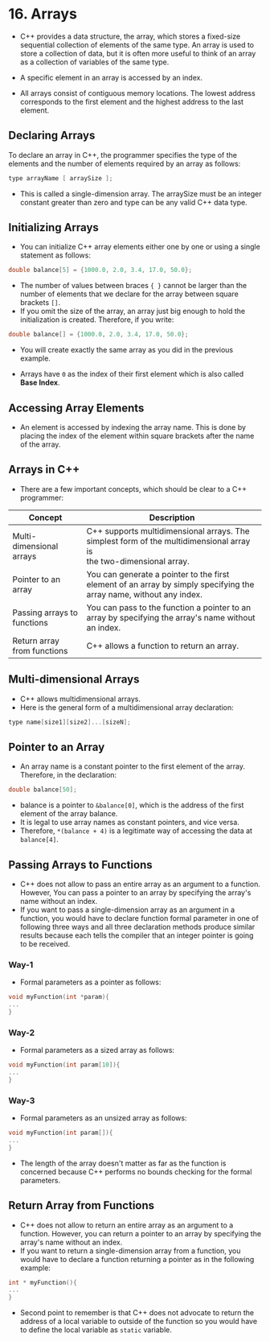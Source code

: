 # 16. Arrays

- C++ provides a data structure, the array, which stores a fixed-size sequential collection of elements of the same type. An array is used to store a collection of data, but it is often more useful to think of an array as a collection of variables of the same type.

- A specific element in an array is accessed by an index.
- All arrays consist of contiguous memory locations. The lowest address corresponds to the first element and the highest address to the last element.
## Declaring Arrays

To declare an array in C++, the programmer specifies the type of the elements
and the number of elements required by an array as follows:
```cpp
type arrayName [ arraySize ];
```

- This is called a single-dimension array. The arraySize must be an integer constant greater than zero and type can be any valid C++ data type.
## Initializing Arrays

- You can initialize C++ array elements either one by one or using a single statement as follows:
```cpp
double balance[5] = {1000.0, 2.0, 3.4, 17.0, 50.0};
```

- The number of values between braces `{ }` cannot be larger than the number of elements that we declare for the array between square brackets `[]`.
- If you omit the size of the array, an array just big enough to hold the initialization is created. Therefore, if you write:
```cpp
double balance[] = {1000.0, 2.0, 3.4, 17.0, 50.0};
```

- You will create exactly the same array as you did in the previous example.

- Arrays have `0` as the index of their first element which is also called **Base Index**.
## Accessing Array Elements

- An element is accessed by indexing the array name. This is done by placing the index of the element within square brackets after the name of the array.
## Arrays in C++

- There are a few important concepts, which should be clear to a C++ programmer:

| Concept                     | Description                                                                                                               |
| --------------------------- | ------------------------------------------------------------------------------------------------------------------------- |
| Multi-dimensional arrays    | C++ supports multidimensional arrays. The<br>simplest form of the multidimensional array is<br>the two-dimensional array. |
| Pointer to an array         | You can generate a pointer to the first<br>element of an array by simply specifying the<br>array name, without any index. |
| Passing arrays to functions | You can pass to the function a pointer to an array by specifying the array's name without an index.                       |
| Return array from functions | C++ allows a function to return an array.                                                                                 |
## Multi-dimensional Arrays

- C++ allows multidimensional arrays.
- Here is the general form of a multidimensional array declaration:
```cpp
type name[size1][size2]...[sizeN];
```
## Pointer to an Array

- An array name is a constant pointer to the first element of the array. Therefore, in the declaration:
```cpp
double balance[50];
```
- balance is a pointer to `&balance[0]`, which is the address of the first element of the array balance.
- It is legal to use array names as constant pointers, and vice versa. 
- Therefore, `*(balance + 4)` is a legitimate way of accessing the data at `balance[4]`.
## Passing Arrays to Functions

- C++ does not allow to pass an entire array as an argument to a function. However, You can pass a pointer to an array by specifying the array's name without an index.
- If you want to pass a single-dimension array as an argument in a function, you would have to declare function formal parameter in one of following three ways and all three declaration methods produce similar results because each tells the compiler that an integer pointer is going to be received.
### Way-1

- Formal parameters as a pointer as follows:
```cpp
void myFunction(int *param){
...
}
```
### Way-2

- Formal parameters as a sized array as follows:
```cpp
void myFunction(int param[10]){
...
}
```
### Way-3

- Formal parameters as an unsized array as follows:
```cpp
void myFunction(int param[]){
...
}
```

- The length of the array doesn't matter as far as the function is concerned because C++ performs no bounds checking for the formal parameters.
## Return Array from Functions

- C++ does not allow to return an entire array as an argument to a function. However, you can return a pointer to an array by specifying the array's name without an index.
- If you want to return a single-dimension array from a function, you would have to declare a function returning a pointer as in the following example:
```cpp
int * myFunction(){
...
}
```

- Second point to remember is that C++ does not advocate to return the address of a local variable to outside of the function so you would have to define the local variable as `static` variable.